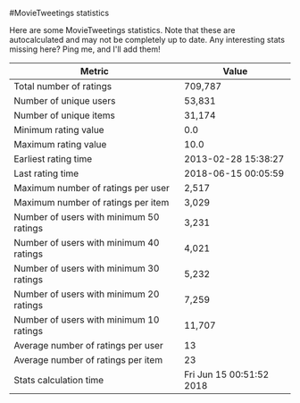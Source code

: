 #MovieTweetings statistics

Here are some MovieTweetings statistics. Note that these are autocalculated and may not be completely up to date. Any interesting stats missing here? Ping me, and I'll add them!

Metric | Value
--- | ---
Total number of ratings                 | 709,787
Number of unique users                  | 53,831
Number of unique items                  | 31,174
Minimum rating value                    | 0.0
Maximum rating value                    | 10.0
Earliest rating time                    | 2013-02-28 15:38:27
Last rating time                        | 2018-06-15 00:05:59
Maximum number of ratings per user      | 2,517
Maximum number of ratings per item      | 3,029
Number of users with minimum 50 ratings | 3,231
Number of users with minimum 40 ratings | 4,021
Number of users with minimum 30 ratings | 5,232
Number of users with minimum 20 ratings | 7,259
Number of users with minimum 10 ratings | 11,707
Average number of ratings per user      | 13
Average number of ratings per item      | 23
Stats calculation time                  | Fri Jun 15 00:51:52 2018

